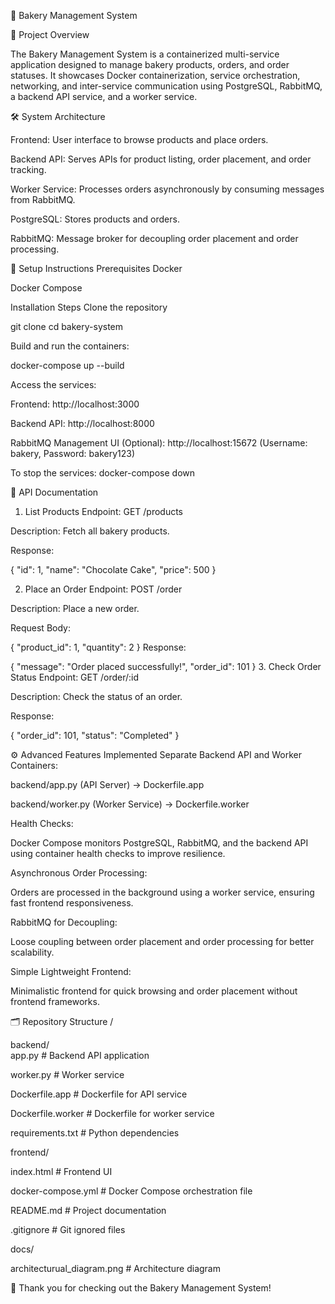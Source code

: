 🍞 Bakery Management System

📜 Project Overview


The Bakery Management System is a containerized multi-service application designed to manage bakery products, orders, and order statuses.
It showcases Docker containerization, service orchestration, networking, and inter-service communication using PostgreSQL, RabbitMQ, a backend API service, and a worker service.





🛠️ System Architecture
                          
Frontend: User interface to browse products and place orders.

Backend API: Serves APIs for product listing, order placement, and order tracking.

Worker Service: Processes orders asynchronously by consuming messages from RabbitMQ.

PostgreSQL: Stores products and orders.

RabbitMQ: Message broker for decoupling order placement and order processing.

🚀 Setup Instructions
Prerequisites
Docker

Docker Compose

Installation Steps
Clone the repository


git clone <your-repo-link>
cd bakery-system

Build and run the containers:

docker-compose up --build

Access the services:

Frontend: http://localhost:3000

Backend API: http://localhost:8000

RabbitMQ Management UI (Optional): http://localhost:15672
(Username: bakery, Password: bakery123)

To stop the services:
docker-compose down

🧩 API Documentation
1. List Products
Endpoint: GET /products

Description: Fetch all bakery products.

Response:



  {
    "id": 1,
    "name": "Chocolate Cake",
    "price": 500
  }

2. Place an Order
Endpoint: POST /order

Description: Place a new order.

Request Body:


{
  "product_id": 1,
  "quantity": 2
}
Response:

{
  "message": "Order placed successfully!",
  "order_id": 101
}
3. Check Order Status
Endpoint: GET /order/:id

Description: Check the status of an order.

Response:


{
  "order_id": 101,
  "status": "Completed"
}

⚙️ Advanced Features Implemented
Separate Backend API and Worker Containers:

backend/app.py (API Server) → Dockerfile.app

backend/worker.py (Worker Service) → Dockerfile.worker

Health Checks:

Docker Compose monitors PostgreSQL, RabbitMQ, and the backend API using container health checks to improve resilience.

Asynchronous Order Processing:

Orders are processed in the background using a worker service, ensuring fast frontend responsiveness.

RabbitMQ for Decoupling:

Loose coupling between order placement and order processing for better scalability.

Simple Lightweight Frontend:

Minimalistic frontend for quick browsing and order placement without frontend frameworks.

🗂️ Repository Structure
/

backend/              
app.py             # Backend API application

worker.py          # Worker service

Dockerfile.app     # Dockerfile for API service

Dockerfile.worker  # Dockerfile for worker service

requirements.txt   # Python dependencies

frontend/              

index.html         # Frontend UI

docker-compose.yml     # Docker Compose orchestration file

README.md              # Project documentation

.gitignore             # Git ignored files

docs/

architecturual_diagram.png   # Architecture diagram 

🎉 Thank you for checking out the Bakery Management System!

